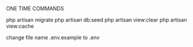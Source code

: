 ONE TIME COMMANDS

php artisan migrate
php artisan db:seed
php artisan view:clear
php artisan view:cache


change file name .env.example to .env

